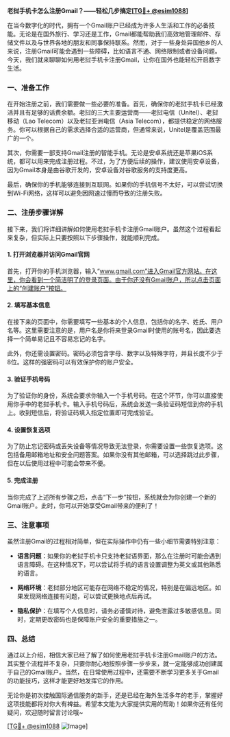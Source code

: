 **老挝手机卡怎么注册Gmail？——轻松几步搞定[[TG💪+ @esim1088](https://t.me/s/esim1088)]**

在当今数字化的时代，拥有一个Gmail账户已经成为许多人生活和工作的必备技能。无论是在国外旅行、学习还是工作，Gmail都能帮助我们高效地管理邮件、存储文件以及与世界各地的朋友和同事保持联系。然而，对于一些身处异国他乡的人来说，注册Gmail可能会遇到一些障碍，比如语言不通、网络限制或者设备问题。今天，我们就来聊聊如何用老挝手机卡注册Gmail，让你在国外也能轻松开启数字生活。

### 一、准备工作

在开始注册之前，我们需要做一些必要的准备。首先，确保你的老挝手机卡已经激活并且有足够的话费余额。老挝的三大主要运营商——老挝电信（Unitel）、老挝移动（Lao Telecom）以及老挝亚洲电信（Asia Telecom），都提供稳定的网络服务。你可以根据自己的需求选择合适的运营商，但通常来说，Unitel是覆盖范围最广的一个。

其次，你需要一部支持Gmail注册的智能手机。无论是安卓系统还是苹果iOS系统，都可以用来完成注册过程。不过，为了方便后续的操作，建议使用安卓设备，因为Gmail本身是由谷歌开发的，安卓设备对谷歌服务的支持度更高。

最后，确保你的手机能够连接到互联网。如果你的手机信号不太好，可以尝试切换到Wi-Fi网络，这样可以避免因网速过慢而导致的注册失败。

### 二、注册步骤详解

接下来，我们将详细讲解如何使用老挝手机卡注册Gmail账户。虽然这个过程看起来复杂，但实际上只要按照以下步骤操作，就能顺利完成。

#### 1. 打开浏览器并访问Gmail官网

首先，打开你的手机浏览器，输入“www.gmail.com”进入Gmail官方网站。在这里，你会看到一个简洁明了的登录页面。由于你还没有Gmail账户，所以点击页面上的“创建账户”按钮。

#### 2. 填写基本信息

在接下来的页面中，你需要填写一些基本的个人信息，包括你的名字、姓氏、用户名等。这里需要注意的是，用户名是你将来登录Gmail时使用的账号名，因此要选择一个简单易记且不容易忘记的名字。

此外，你还需设置密码。密码必须包含字母、数字以及特殊字符，并且长度不少于8位。这样的强密码可以有效保护你的账户安全。

#### 3. 验证手机号码

为了验证你的身份，系统会要求你输入一个手机号码。在这个环节，你可以直接使用你手中的老挝手机卡。输入手机号码后，系统会发送一条验证码短信到你的手机上。收到短信后，将验证码填入指定位置即可完成验证。

#### 4. 设置恢复选项

为了防止忘记密码或丢失设备等情况导致无法登录，你需要设置一些恢复选项。这包括备用邮箱地址和安全问题答案。如果你没有其他邮箱，可以选择跳过此步骤，但在以后使用过程中可能会带来不便。

#### 5. 完成注册

当你完成了上述所有步骤之后，点击“下一步”按钮，系统就会为你创建一个新的Gmail账户。此时，你可以开始享受Gmail带来的便利了！

### 三、注意事项

虽然注册Gmail的过程相对简单，但在实际操作中仍有一些小细节需要特别注意：

- **语言问题**：如果你的老挝手机卡只支持老挝语界面，那么在注册时可能会遇到语言障碍。在这种情况下，可以尝试将手机的语言设置调整为英文或其他熟悉的语言。
  
- **网络环境**：老挝部分地区可能存在网络不稳定的情况，特别是在偏远地区。如果发现网络连接有问题，可以尝试更换地点后再试。

- **隐私保护**：在填写个人信息时，请务必谨慎对待，避免泄露过多敏感信息。同时，定期更改密码也是保障账户安全的重要措施之一。

### 四、总结

通过以上介绍，相信大家已经了解了如何使用老挝手机卡注册Gmail账户的方法。其实整个流程并不复杂，只要你耐心地按照步骤一步步来，就一定能够成功创建属于自己的Gmail账户。当然，在日常使用过程中，还需要不断学习更多关于Gmail的功能技巧，这样才能更好地发挥它的作用。

无论你是初次接触国际通信服务的新手，还是已经在海外生活多年的老手，掌握好这项技能都将对你大有裨益。希望本文能为大家提供实用的帮助！如果你还有任何疑问，欢迎随时留言讨论哦~

[[TG💪+ @esim1088](https://t.me/s/esim1088) ![Image](https://i.postimg.cc/4NQfJmqS/Snipaste-2025-05-13-00-14-12.png)]